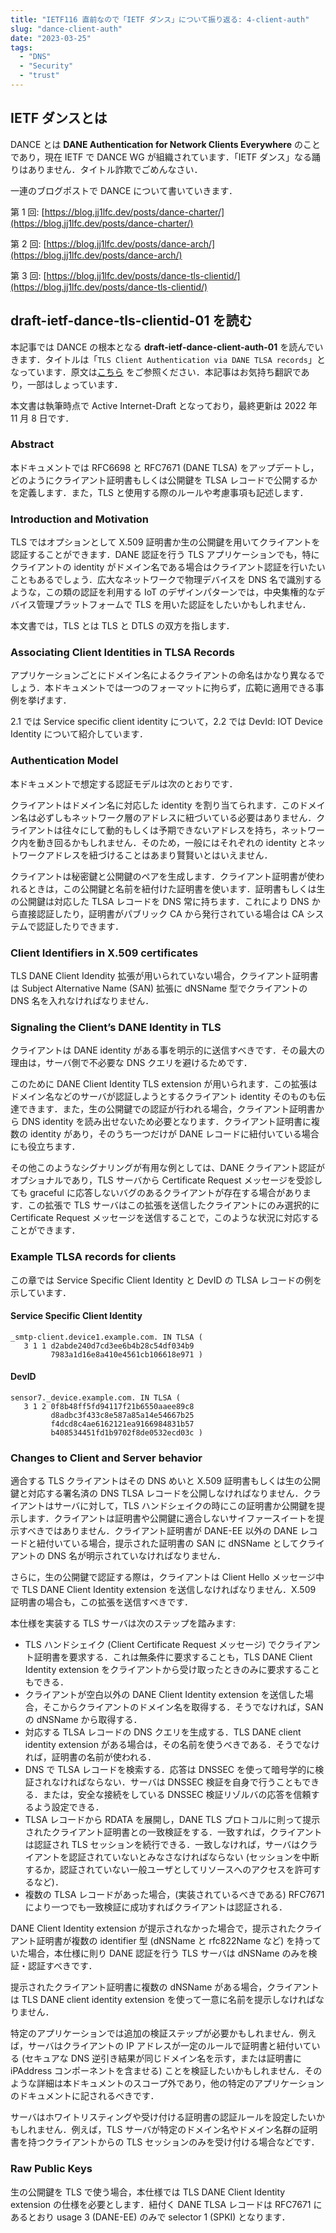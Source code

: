 ```yaml
---
title: "IETF116 直前なので「IETF ダンス」について振り返る: 4-client-auth"
slug: "dance-client-auth"
date: "2023-03-25"
tags:
  - "DNS"
  - "Security"
  - "trust"
---
```


## IETF ダンスとは

DANCE とは **DANE Authentication for Network Clients Everywhere** のことであり，現在 IETF で DANCE WG が組織されています．「IETF ダンス」なる踊りはありません．タイトル詐欺でごめんなさい．

一連のブログポストで DANCE について書いていきます．

第 1 回: [https://blog.jj1lfc.dev/posts/dance-charter/](https://blog.jj1lfc.dev/posts/dance-charter/)

第 2 回: [https://blog.jj1lfc.dev/posts/dance-arch/](https://blog.jj1lfc.dev/posts/dance-arch/)

第 3 回: [https://blog.jj1lfc.dev/posts/dance-tls-clientid/](https://blog.jj1lfc.dev/posts/dance-tls-clientid/)

## draft-ietf-dance-tls-clientid-01 を読む

本記事では DANCE の根本となる **draft-ietf-dance-client-auth-01** を読んでいきます．タイトルは「`TLS Client Authentication via DANE TLSA records`」となっています．原文は[こちら](https://datatracker.ietf.org/doc/draft-ietf-dance-client-auth/) をご参照ください．本記事はお気持ち翻訳であり，一部はしょっています．

本文書は執筆時点で Active Internet-Draft となっており，最終更新は 2022 年 11 月 8 日です．

### Abstract

本ドキュメントでは RFC6698 と RFC7671 (DANE TLSA) をアップデートし，どのようにクライアント証明書もしくは公開鍵を TLSA レコードで公開するかを定義します．また，TLS と使用する際のルールや考慮事項も記述します．

### Introduction and Motivation

TLS ではオプションとして X.509 証明書か生の公開鍵を用いてクライアントを認証することができます．DANE 認証を行う TLS アプリケーションでも，特にクライアントの identity がドメイン名である場合はクライアント認証を行いたいこともあるでしょう．広大なネットワークで物理デバイスを DNS 名で識別するような，この類の認証を利用する IoT のデザインパターンでは，中央集権的なデバイス管理プラットフォームで TLS を用いた認証をしたいかもしれません．

本文書では，TLS とは TLS と DTLS の双方を指します．

### Associating Client Identities in TLSA Records

アプリケーションごとにドメイン名によるクライアントの命名はかなり異なるでしょう．本ドキュメントでは一つのフォーマットに拘らず，広範に適用できる事例を挙げます．

2.1 では Service specific client identity について，2.2 では DevId: IOT Device Identity について紹介しています．

### Authentication Model

本ドキュメントで想定する認証モデルは次のとおりです．

クライアントはドメイン名に対応した identity を割り当てられます．このドメイン名は必ずしもネットワーク層のアドレスに紐づいている必要はありません．クライアントは往々にして動的もしくは予期できないアドレスを持ち，ネットワーク内を動き回るかもしれません．そのため，一般にはそれぞれの identity とネットワークアドレスを紐づけることはあまり賢賢いとはいえません．

クライアントは秘密鍵と公開鍵のペアを生成します．クライアント証明書が使われるときは，この公開鍵と名前を紐付けた証明書を使います．証明書もしくは生の公開鍵は対応した TLSA レコードを DNS 常に持ちます．これにより DNS から直接認証したり，証明書がパブリック CA から発行されている場合は CA システムで認証したりできます．

### Client Identifiers in X.509 certificates

TLS DANE Client Idendity 拡張が用いられていない場合，クライアント証明書は Subject Alternative Name (SAN) 拡張に dNSName 型でクライアントの DNS 名を入れなければなりません．

### Signaling the Client’s DANE Identity in TLS

クライアントは DANE identity がある事を明示的に送信すべきです．その最大の理由は，サーバ側で不必要な DNS クエリを避けるためです．

このために DANE Client Identity TLS extension が用いられます．この拡張はドメイン名などのサーバが認証しようとするクライアント identity そのものも伝達できます．また，生の公開鍵での認証が行われる場合，クライアント証明書から DNS identity を読み出せないため必要となります．クライアント証明書に複数の identity があり，そのうち一つだけが DANE レコードに紐付いている場合にも役立ちます．

その他このようなシグナリングが有用な例としては、DANE クライアント認証がオプショナルであり，TLS サーバから Certificate Request メッセージを受診しても graceful に応答しないバグのあるクライアントが存在する場合があります．この拡張で TLS サーバはこの拡張を送信したクライアントにのみ選択的に Certificate Request メッセージを送信することで，このような状況に対応することができます．

### Example TLSA records for clients

この章では Service Specific Client Identity と DevID の TLSA レコードの例を示しています．

#### Service Specific Client Identity

```
_smtp-client.device1.example.com. IN TLSA (
   3 1 1 d2abde240d7cd3ee6b4b28c54df034b9
         7983a1d16e8a410e4561cb106618e971 )
```

#### DevID

```
sensor7._device.example.com. IN TLSA (
   3 1 2 0f8b48ff5fd94117f21b6550aaee89c8
         d8adbc3f433c8e587a85a14e54667b25
         f4dcd8c4ae6162121ea9166984831b57
         b408534451fd1b9702f8de0532ecd03c )
```

### Changes to Client and Server behavior

適合する TLS クライアントはその DNS めいと X.509 証明書もしくは生の公開鍵と対応する署名済の DNS TLSA レコードを公開しなければなりません．クライアントはサーバに対して，TLS ハンドシェイクの時にこの証明書か公開鍵を提示します．クライアントは証明書や公開鍵に適合しないサイファースイートを提示すべきではありません．クライアント証明書が DANE-EE 以外の DANE レコードと紐付いている場合，提示された証明書の SAN に dNSName としてクライアントの DNS 名が明示されていなければなりません．

さらに，生の公開鍵で認証する際は，クライアントは Client Hello メッセージ中で TLS DANE Client Identity extension を送信しなければなりません．X.509 証明書の場合も，この拡張を送信すべきです．

本仕様を実装する TLS サーバは次のステップを踏みます:

- TLS ハンドシェイク (Client Certificate Request メッセージ) でクライアント証明書を要求する．これは無条件に要求することも，TLS DANE Client Identity extension をクライアントから受け取ったときのみに要求することもできる．
- クライアントが空白以外の DANE Client Identity extension を送信した場合，そこからクライアントのドメイン名を取得する．そうでなければ，SAN の dNSName から取得する．
- 対応する TLSA レコードの DNS クエリを生成する．TLS DANE client identity extension がある場合は，その名前を使うべきである．そうでなければ，証明書の名前が使われる．
- DNS で TLSA レコードを検索する．応答は DNSSEC を使って暗号学的に検証されなければならない．サーバは DNSSEC 検証を自身で行うこともできる．または，安全な接続をしている DNSSEC 検証リゾルバの応答を信頼するよう設定できる．
- TLSA レコードから RDATA を展開し，DANE TLS プロトコルに則って提示されたクライアント証明書との一致検証をする．一致すれば，クライアントは認証され TLS セッションを続行できる．一致しなければ，サーバはクライアントを認証されていないとみなさなければならない (セッションを中断するか，認証されていない一般ユーザとしてリソースへのアクセスを許可するなど)．
- 複数の TLSA レコードがあった場合，(実装されているべきである) RFC7671 により一つでも一致検証に成功すればクライアントは認証される．

DANE Client Identity extension が提示されなかった場合で，提示されたクライアント証明書が複数の identifier 型 (dNSName と rfc822Name など) を持っていた場合，本仕様に則り DANE 認証を行う TLS サーバは dNSName のみを検証・認証すべきです．

提示されたクライアント証明書に複数の dNSName がある場合，クライアントは TLS DANE client identity extension を使って一意に名前を提示しなければなりません．

特定のアプリケーションでは追加の検証ステップが必要かもしれません．例えば，サーバはクライアントの IP アドレスが一定のルールで証明書と紐付いている (セキュアな DNS 逆引き結果が同じドメイン名を示す，または証明書に iPAddress コンポーネントを含ませる) ことを検証したいかもしれません．そのような詳細は本ドキュメントのスコープ外であり，他の特定のアプリケーションのドキュメントに記されるべきです．

サーバはホワイトリスティングや受け付ける証明書の認証ルールを設定したいかもしれません．例えば，TLS サーバが特定のドメイン名やドメイン名群の証明書を持つクライアントからの TLS セッションのみを受け付ける場合などです．

### Raw Public Keys

生の公開鍵を TLS で使う場合，本仕様では TLS DANE Client Identity extension の仕様を必要とします．紐付く DANE TLSA レコードは RFC7671 にあるとおり usage 3 (DANE-EE) のみで selector 1 (SPKI) となります．

